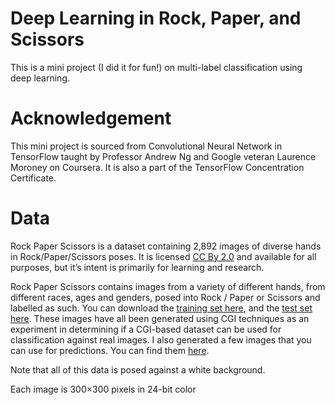 # Deep Learning in Rock, Paper, and Scissors

This is a mini project (I did it for fun!) on multi-label classification using deep learning.

# Acknowledgement

This mini project is sourced from Convolutional Neural Network in TensorFlow taught by Professor Andrew Ng and Google veteran Laurence Moroney on Coursera. It is also a part of the TensorFlow Concentration Certificate.

# Data

Rock Paper Scissors is a dataset containing 2,892 images of diverse hands in Rock/Paper/Scissors poses. It is licensed [CC By 2.0](https://creativecommons.org/licenses/by/2.0/) and available for all purposes, but it’s intent is primarily for learning and research.

Rock Paper Scissors contains images from a variety of different hands,  from different races, ages and genders, posed into Rock / Paper or Scissors and labelled as such. You can download the [training set here](https://storage.googleapis.com/laurencemoroney-blog.appspot.com/rps.zip), and the [test set here](https://storage.googleapis.com/laurencemoroney-blog.appspot.com/rps-test-set.zip). These images have all been generated using CGI techniques as an experiment in determining if a CGI-based dataset can be used for classification against real images. I also generated a few images that you can use for predictions. You can find them [here](https://github.com/yiqiao-yin/Deep-Learning-in-Rock-Paper-Scissors/tree/master/figs).

Note that all of this data is posed against a white background.

Each image is 300×300 pixels in 24-bit color

